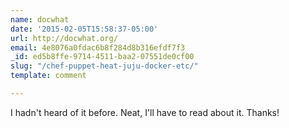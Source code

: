 ```yaml
---
name: docwhat
date: '2015-02-05T15:58:37-05:00'
url: http://docwhat.org/
email: 4e8076a0fdac6b8f284d8b316efdf7f3
_id: ed5b8ffe-9714-4511-baa2-07551de0cf00
slug: "/chef-puppet-heat-juju-docker-etc/"
template: comment

---
```


I hadn't heard of it before. Neat, I'll have to read about it. Thanks!
